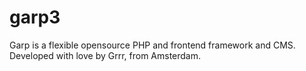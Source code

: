 garp3
=====

Garp is a flexible opensource PHP and frontend framework and CMS.
Developed with love by Grrr, from Amsterdam.
